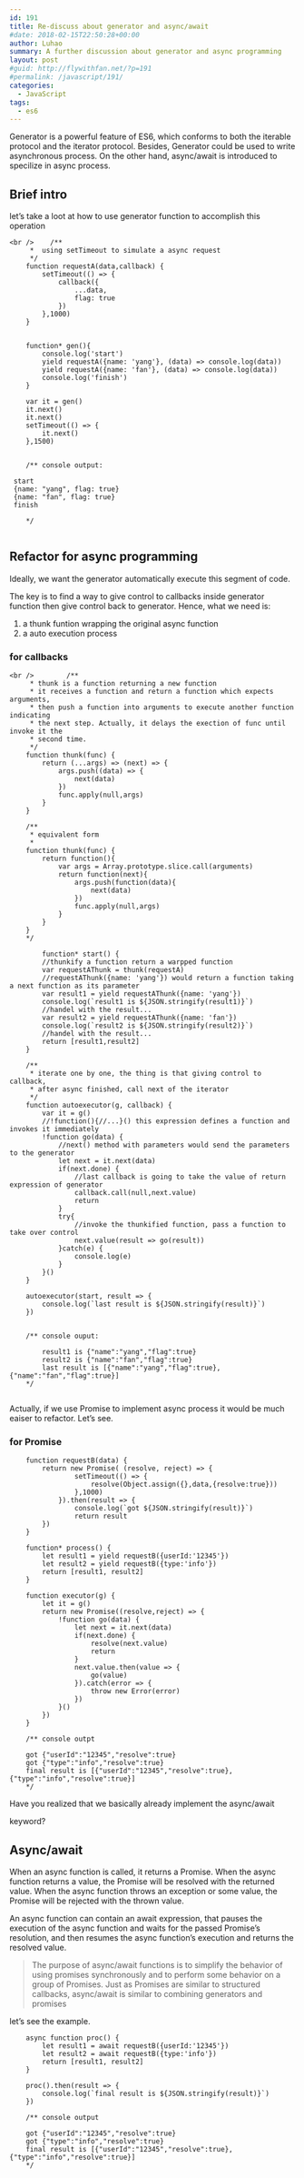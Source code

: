 ```yaml
---
id: 191
title: Re-discuss about generator and async/await
#date: 2018-02-15T22:50:28+00:00
author: Luhao
summary: A further discussion about generator and async programming
layout: post
#guid: http://flywithfan.net/?p=191
#permalink: /javascript/191/
categories:
  - JavaScript
tags:
  - es6
---
```

Generator is a powerful feature of ES6, which conforms to both the iterable protocol and the iterator protocol. Besides, Generator could be used to write asynchronous process. On the other hand, async/await is introduced to specilize in async process.

## Brief intro

let&#8217;s take a loot at how to use generator function to accomplish this operation

<pre class="line-numbers prism-highlight" data-start="1"><code class="language-javascript">&lt;br />    /**
     *  using setTimeout to simulate a async request 
     */
    function requestA(data,callback) {
        setTimeout(() =&gt; {
            callback({
                ...data,
                flag: true
            })
        },1000)
    }


    function* gen(){
        console.log('start')
        yield requestA({name: 'yang'}, (data) =&gt; console.log(data))
        yield requestA({name: 'fan'}, (data) =&gt; console.log(data))
        console.log('finish')
    }

    var it = gen()
    it.next()
    it.next()
    setTimeout(() =&gt; {
        it.next()
    },1500)


    /** console output:

 start
 {name: "yang", flag: true}
 {name: "fan", flag: true}
 finish

    */

</code></pre>

## Refactor for async programming

Ideally, we want the generator automatically execute this segment of code.

The key is to find a way to give control to callbacks inside generator function then give control back to generator. Hence, what we need is:

  1. a thunk funtion wrapping the original async function
  2. a auto execution process

### for callbacks

<pre class="line-numbers prism-highlight" data-start="1"><code class="language-javascript">&lt;br />        /**
     * thunk is a function returning a new function
     * it receives a function and return a function which expects arguments,
     * then push a function into arguments to execute another function indicating
     * the next step. Actually, it delays the exection of func until invoke it the 
     * second time.
     */
    function thunk(func) {
        return (...args) =&gt; (next) =&gt; {
            args.push((data) =&gt; {
                next(data)
            })
            func.apply(null,args)
        }
    }

    /**
     * equivalent form
     *
    function thunk(func) {
        return function(){
            var args = Array.prototype.slice.call(arguments)
            return function(next){
                args.push(function(data){
                    next(data)
                })
                func.apply(null,args)
            }
        }
    }
    */

        function* start() {
        //thunkify a function return a warpped function
        var requestAThunk = thunk(requestA)
        //requestAThunk({name: 'yang'}) would return a function taking a next function as its parameter
        var result1 = yield requestAThunk({name: 'yang'})
        console.log(`result1 is ${JSON.stringify(result1)}`)
        //handel with the result...
        var result2 = yield requestAThunk({name: 'fan'})
        console.log(`result2 is ${JSON.stringify(result2)}`)
        //handel with the result...
        return [result1,result2]        
    }

    /**
     * iterate one by one, the thing is that giving control to callback,
     * after async finished, call next of the iterator
     */ 
    function autoexecutor(g, callback) {
        var it = g()
        //!function(){//...}() this expression defines a function and invokes it immediately
        !function go(data) {
            //next() method with parameters would send the parameters to the generator
            let next = it.next(data)
            if(next.done) {
                //last callback is going to take the value of return expression of generator
                callback.call(null,next.value)
                return
            }
            try{
                //invoke the thunkified function, pass a function to take over control
                next.value(result =&gt; go(result))
            }catch(e) {
                console.log(e)
            }
        }()
    }

    autoexecutor(start, result =&gt; {
        console.log(`last result is ${JSON.stringify(result)}`)
    })


    /** console ouput:

        result1 is {"name":"yang","flag":true}
        result2 is {"name":"fan","flag":true}
        last result is [{"name":"yang","flag":true},{"name":"fan","flag":true}]
    */

</code></pre>

Actually, if we use Promise to implement async process it would be much eaiser to refactor. Let&#8217;s see.

### for Promise

<pre class="line-numbers prism-highlight" data-start="1"><code class="language-javascript">    function requestB(data) {
        return new Promise( (resolve, reject) =&gt; {
                setTimeout(() =&gt; {
                    resolve(Object.assign({},data,{resolve:true}))
                },1000)
            }).then(result =&gt; {
                console.log(`got ${JSON.stringify(result)}`)
                return result
        })
    }

    function* process() {
        let result1 = yield requestB({userId:'12345'})
        let result2 = yield requestB({type:'info'})
        return [result1, result2]
    }

    function executor(g) {
        let it = g()
        return new Promise((resolve,reject) =&gt; {
            !function go(data) {
                let next = it.next(data)
                if(next.done) {
                    resolve(next.value)
                    return
                }
                next.value.then(value =&gt; {
                    go(value)
                }).catch(error =&gt; {
                    throw new Error(error)
                })
            }()
        })
    }

    /** console outpt

    got {"userId":"12345","resolve":true}
    got {"type":"info","resolve":true}
    final result is [{"userId":"12345","resolve":true},{"type":"info","resolve":true}]
    */
</code></pre>

Have you realized that we basically already implement the async/await
  
keyword?

## Async/await

When an async function is called, it returns a Promise. When the async function returns a value, the Promise will be resolved with the returned value. When the async function throws an exception or some value, the Promise will be rejected with the thrown value.

An async function can contain an await expression, that pauses the execution of the async function and waits for the passed Promise&#8217;s resolution, and then resumes the async function&#8217;s execution and returns the resolved value.

> The purpose of async/await functions is to simplify the behavior of using promises synchronously and to perform some behavior on a group of Promises. Just as Promises are similar to structured callbacks, async/await is similar to combining generators and promises 

let&#8217;s see the example.

<pre class="line-numbers prism-highlight" data-start="1"><code class="language-javascript">    async function proc() {
        let result1 = await requestB({userId:'12345'})
        let result2 = await requestB({type:'info'})
        return [result1, result2]
    }

    proc().then(result =&gt; {
        console.log(`final result is ${JSON.stringify(result)}`)
    })

    /** console output

    got {"userId":"12345","resolve":true}
    got {"type":"info","resolve":true}
    final result is [{"userId":"12345","resolve":true},{"type":"info","resolve":true}]
    */

</code></pre>